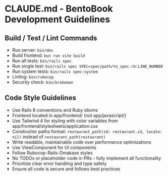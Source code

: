 # CLAUDE.md - BentoBook Development Guidelines

## Build / Test / Lint Commands
- Run server: `bin/dev`
- Build frontend: `bun run vite build`
- Run all tests: `bin/rails spec`
- Run single test: `bin/rails spec SPEC=spec/path/to_spec.rb:LINE_NUMBER`
- Run system tests: `bin/rails spec:system`
- Linting: `bin/rubocop`
- Security check: `bin/brakeman`

## Code Style Guidelines
- Use Rails 8 conventions and Ruby idioms
- Frontend located in app/frontend/ (not app/javascript/)
- Use Tailwind 4 for styling with color variables from app/frontend/stylesheets/application.css
- Constructor paths format: `restaurant_path(id: restaurant.id, locale: nil)` instead of `restaurant_path(restaurant)`
- Write readable, maintainable code over performance optimizations
- Use ViewComponent for UI components
- Follow Rubocop-Rails-Omakase styles
- No TODOs or placeholder code in PRs - fully implement all functionality
- Prioritize clear error handling and type safety
- Ensure all code is secure and follows best practices